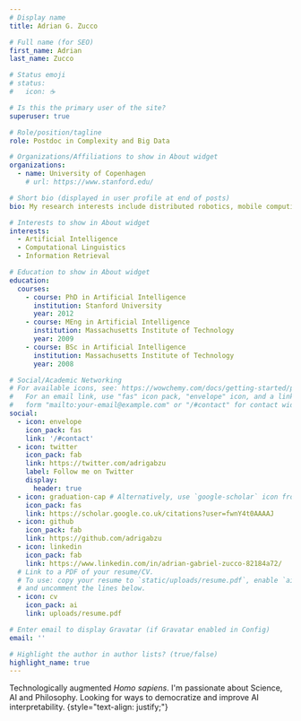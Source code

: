 ```yaml
---
# Display name
title: Adrian G. Zucco

# Full name (for SEO)
first_name: Adrian
last_name: Zucco

# Status emoji
# status:
#   icon: ☕️

# Is this the primary user of the site?
superuser: true

# Role/position/tagline
role: Postdoc in Complexity and Big Data

# Organizations/Affiliations to show in About widget
organizations:
  - name: University of Copenhagen
    # url: https://www.stanford.edu/

# Short bio (displayed in user profile at end of posts)
bio: My research interests include distributed robotics, mobile computing and programmable matter.

# Interests to show in About widget
interests:
  - Artificial Intelligence
  - Computational Linguistics
  - Information Retrieval

# Education to show in About widget
education:
  courses:
    - course: PhD in Artificial Intelligence
      institution: Stanford University
      year: 2012
    - course: MEng in Artificial Intelligence
      institution: Massachusetts Institute of Technology
      year: 2009
    - course: BSc in Artificial Intelligence
      institution: Massachusetts Institute of Technology
      year: 2008

# Social/Academic Networking
# For available icons, see: https://wowchemy.com/docs/getting-started/page-builder/#icons
#   For an email link, use "fas" icon pack, "envelope" icon, and a link in the
#   form "mailto:your-email@example.com" or "/#contact" for contact widget.
social:
  - icon: envelope
    icon_pack: fas
    link: '/#contact'
  - icon: twitter
    icon_pack: fab
    link: https://twitter.com/adrigabzu
    label: Follow me on Twitter
    display:
      header: true
  - icon: graduation-cap # Alternatively, use `google-scholar` icon from `ai` icon pack
    icon_pack: fas
    link: https://scholar.google.co.uk/citations?user=fwnY4t0AAAAJ
  - icon: github
    icon_pack: fab
    link: https://github.com/adrigabzu
  - icon: linkedin
    icon_pack: fab
    link: https://www.linkedin.com/in/adrian-gabriel-zucco-82184a72/
  # Link to a PDF of your resume/CV.
  # To use: copy your resume to `static/uploads/resume.pdf`, enable `ai` icons in `params.yaml`,
  # and uncomment the lines below.
  - icon: cv
    icon_pack: ai
    link: uploads/resume.pdf

# Enter email to display Gravatar (if Gravatar enabled in Config)
email: ''

# Highlight the author in author lists? (true/false)
highlight_name: true
---
```


Technologically augmented <i>Homo sapiens</i>. I'm passionate about Science, AI and Philosophy. Looking for ways to democratize and improve AI interpretability.
{style="text-align: justify;"}
